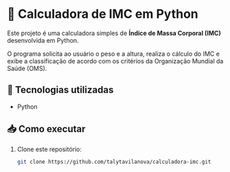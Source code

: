 # 🧮 Calculadora de IMC em Python

Este projeto é uma calculadora simples de **Índice de Massa Corporal (IMC)** desenvolvida em Python. 

O programa solicita ao usuário o peso e a altura, realiza o cálculo do IMC e 
exibe a classificação de acordo com os critérios da Organização Mundial da Saúde (OMS).

## 🚀 Tecnologias utilizadas

- Python

## 📥 Como executar

1. Clone este repositório:
   ```bash
   git clone https://github.com/talytavilanova/calculadora-imc.git
